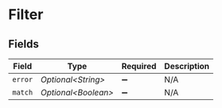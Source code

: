 # Filter


## Fields

| Field                | Type                 | Required             | Description          |
| -------------------- | -------------------- | -------------------- | -------------------- |
| `error`              | *Optional\<String>*  | :heavy_minus_sign:   | N/A                  |
| `match`              | *Optional\<Boolean>* | :heavy_minus_sign:   | N/A                  |